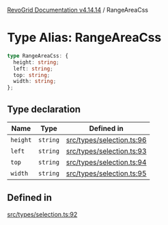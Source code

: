 [RevoGrid Documentation v4.14.14](README.md) / RangeAreaCss

# Type Alias: RangeAreaCss

```ts
type RangeAreaCss: {
  height: string;
  left: string;
  top: string;
  width: string;
};
```

## Type declaration

| Name | Type | Defined in |
| ------ | ------ | ------ |
| `height` | `string` | [src/types/selection.ts:96](https://github.com/revolist/revogrid/blob/fdfe81f10fb07db00151f14190ac038aded766a8/src/types/selection.ts#L96) |
| `left` | `string` | [src/types/selection.ts:93](https://github.com/revolist/revogrid/blob/fdfe81f10fb07db00151f14190ac038aded766a8/src/types/selection.ts#L93) |
| `top` | `string` | [src/types/selection.ts:94](https://github.com/revolist/revogrid/blob/fdfe81f10fb07db00151f14190ac038aded766a8/src/types/selection.ts#L94) |
| `width` | `string` | [src/types/selection.ts:95](https://github.com/revolist/revogrid/blob/fdfe81f10fb07db00151f14190ac038aded766a8/src/types/selection.ts#L95) |

## Defined in

[src/types/selection.ts:92](https://github.com/revolist/revogrid/blob/fdfe81f10fb07db00151f14190ac038aded766a8/src/types/selection.ts#L92)
